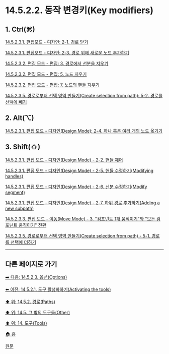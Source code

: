 # 14.5.2.2. 동작 변경키(Key modifiers)

<a id="14-05-02-02-s1"></a>

## 1. Ctrl(⌘)

[14.5.2.3.1. 편집모드 - 디자인: 2-1. 경로 닫기](./14-05-02-03-01-design_mode.md#14-05-02-03-01-s2-01)

[14.5.2.3.1. 편집모드 - 디자인: 2-3. 경로 위에 새로운 노드 추가하기](./14-05-02-03-01-design_mode.md#14-05-02-03-01-s2-03)

[14.5.2.3.2. 편집 모드 - 편집: 3. 경로에서 선분을 지우기](./14-05-02-03-02-edit_mode.md#14-05-02-03-02-s3)

[14.5.2.3.2. 편집 모드 - 편집: 5. 노드 지우기](./14-05-02-03-02-edit_mode.md#14-05-02-03-02-s5)

[14.5.2.3.2. 편집 모드 - 편집: 7. 노드의 핸들 지우기](./14-05-02-03-02-edit_mode.md#14-05-02-03-02-s7)

[14.5.2.3.5. 경로로부터 선택 영역 만들기(Create selection from path): 5-2. 경로를 선택에 빼기](./14-05-02-03-05-create_selection_from_path.md#14-05-02-03-05-s5-02)

<a id="14-05-02-02-s2"></a>

## 2. Alt(⌥)
[14.5.2.3.1. 편집 모드 - 디자인(Design Mode): 2-4. 하나 혹은 여러 개의 노드 옮기기](./14-05-02-03-01-design_mode.md#90-10-35-03-01-a1)

<a id="14-05-02-02-s3"></a>

## 3. Shift(⇧)

[14.5.2.3.1. 편집 모드 - 디자인(Design Mode) - 2-2. 핸들 제어](./14-05-02-03-01-design_mode.md#14-05-02-03-01-s2-02)

[14.5.2.3.1. 편집 모드 - 디자인(Design Mode) - 2-5. 핸들 수정하기(Modifying handles)](./14-05-02-03-01-design_mode.md#14-05-02-03-01-s2-05)

[14.5.2.3.1. 편집 모드 - 디자인(Design Mode) - 2-6. 선분 수정하기(Modify segment)](./14-05-02-03-01-design_mode.md#14-05-02-03-01-s2-06)

[14.5.2.3.1. 편집 모드 - 디자인(Design Mode) - 2-7. 하위 경로 추가하기(Adding a new subpath)](./14-05-02-03-01-design_mode.md#14-05-02-03-01-s2-07)

[14.5.2.3.3. 편집 모드 - 이동(Move Mode) - 3. "컴포넌트 1개 움직이기"와  "모든 컴포넌트 움직이기" 전환](./14-05-02-03-03-move_mode.md#14-05-02-03-03-s3)

[14.5.2.3.5. 경로로부터 선택 영역 만들기(Create selection from path) - 5-1. 경로를 선택에 더하기](./14-05-02-03-05-create_selection_from_path.md#14-05-02-03-05-s5-01)

***

## 다른 페이지로 가기

[➡️ 다음: 14.5.2.3. 옵션(Options)](./14-05-02-03-00-options.md)

[⬅️ 이전: 14.5.2.1. 도구 활성화하기(Activating the tools)](./14-05-02-01-activating_the_tool.md)

[⬆️ 위: 14.5.2. 경로(Paths)](./14-05-02-00-paths.md)

[⬆️ 위: 14.5. 그 밖의 도구들(Other)](./14-05-00-other.md)

[⬆️ 위: 14. 도구(Tools)](./14-00-tools.md)

[🏠 홈](./00-home.md)

[원문](https://docs.gimp.org/2.10/ko/gimp-tool-path.html#idm16498)